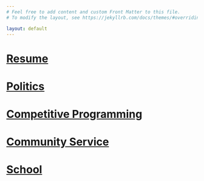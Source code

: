 ```yaml
---
# Feel free to add content and custom Front Matter to this file.
# To modify the layout, see https://jekyllrb.com/docs/themes/#overriding-theme-defaults

layout: default
---
```

# __[Resume][resume]__

# __[Politics][politics]__

# __[Competitive Programming][comp]__

# __[Community Service][comm]__

# __[School][school]__

[resume]: https://eugene-s-hwang.github.io/resume/
[politics]: https://eugene-s-hwang.github.io/politics_projects/
[comp]: https://eugene-s-hwang.github.io/competitive-programming/
[comm]: https://eugene-s-hwang.github.io/community-service/
[school]: https://eugene-s-hwang.github.io/school/